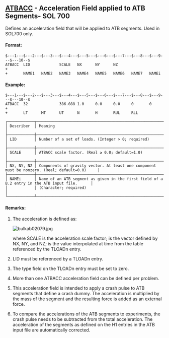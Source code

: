 ## [ATBACC](https://help.hexagonmi.com/bundle/MSC_Nastran_2022.4/page/Nastran_Combined_Book/qrg/bulkab/TOC.ATBACC.xhtml) - Acceleration Field applied to ATB Segments- SOL 700

Defines an acceleration field that will be applied to ATB segments. Used in SOL700 only.

#### Format:

```nastran
$---1---$---2---$---3---$---4---$---5---$---6---$---7---$---8---$---9---$---10--$
ATBACC  LID             SCALE   NX      NY      NZ                      +       
+       NAME1   NAME2   NAME3   NAME4   NAME5   NAME6   NAME7   NAMEi           
```

#### Example:

```nastran
$---1---$---2---$---3---$---4---$---5---$---6---$---7---$---8---$---9---$---10--$
ATBACC  32              386.088 1.0     0.0     0.0     0       0       +       
+       LT      MT      UT      N       H       RUL     RLL                     
```

```text
┌────────────┬───────────────────────────────────────────────────────────────────────────────────────────────┐
│ Describer  │ Meaning                                                                                       │
├────────────┼───────────────────────────────────────────────────────────────────────────────────────────────┤
│ LID        │ Number of a set of loads. (Integer > 0; required)                                             │
├────────────┼───────────────────────────────────────────────────────────────────────────────────────────────┤
│ SCALE      │ ATBACC scale factor. (Real ≥ 0.0; default=1.0)                                                │
├────────────┼───────────────────────────────────────────────────────────────────────────────────────────────┤
│ NX, NY, NZ │ Components of gravity vector. At least one component must be nonzero. (Real; default=0.0)     │
├────────────┼───────────────────────────────────────────────────────────────────────────────────────────────┤
│ NAMEi      │ Name of an ATB segment as given in the first field of a B.2 entry in the ATB input file.      │
│            │ (Character; required)                                                                         │
└────────────┴───────────────────────────────────────────────────────────────────────────────────────────────┘
```

#### Remarks:

1. The acceleration is defined as:

     ![bulkab02079.jpg](https://help-be.hexagonmi.com/bundle/MSC_Nastran_2022.4/page/Nastran_Combined_Book/qrg/bulkab/../../../assets/bulkab02079.jpg?_LANG=enus)  

     where SCALE is the acceleration scale factor; is the vector defined by NX, NY, and NZ; is the value interpolated at time from the table referenced by the TLOADn entry.

2. LID must be referenced by a TLOADn entry.
3. The type field on the TLOADn entry must be set to zero.
4. More than one ATBACC acceleration field can be defined per problem.
5. This acceleration field is intended to apply a crash pulse to ATB segments that define a crash dummy. The acceleration is multiplied by the mass of the segment and the resulting force is added as an external force.
6. To compare the accelerations of the ATB segments to experiments, the crash pulse needs to be subtracted from the total acceleration. The acceleration of the segments as defined on the H1 entries in the ATB input file are automatically corrected.
